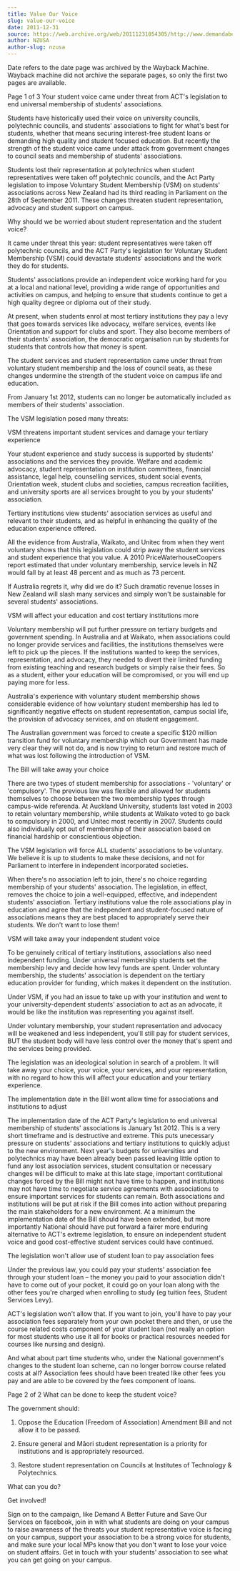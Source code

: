 ```yaml
---
title: Value Our Voice
slug: value-our-voice
date: 2011-12-31
source: https://web.archive.org/web/20111231054305/http://www.demandabetterfuture.org.nz/index.php/value-our-voice
author: NZUSA
author-slug: nzusa
---
```

Date refers to the date page was archived by the Wayback Machine.
Wayback machine did not archive the separate pages, so only the first two pages are available.

Page 1 of 3
Your student voice came under threat from ACT's legislation to end universal membership of students' associations.

Students have historically used their voice on university councils, polytechnic councils, and students' associations to fight for what's best for students, whether that means securing interest-free student loans or demanding high quality and student focused education. But recently the strength of the student voice came under attack from government changes to council seats and membership of students' associations.

Students lost their representation at polytechnics when student representatives were taken off polytechnic councils, and the Act Party legislation to impose Voluntary Student Membership (VSM) on students' associations across New Zealand had its third reading in Parliament on the 28th of September 2011. These changes threaten student representation, advocacy and student support on campus.  

Why should we be worried about student representation and the student voice?

It came under threat this year: student representatives were taken off polytechnic councils, and the ACT Party's legislation for Voluntary Student Membership (VSM) could devastate students' associations and the work they do for students.

Students' associations provide an independent voice working hard for you at a local and national level, providing a wide range of opportunities and activities on campus, and helping to ensure that students continue to get a high quality degree or diploma out of their study.

At present, when students enrol at most tertiary institutions they pay a levy that goes towards services like advocacy, welfare services, events like Orientation and support for clubs and sport. They also become members of their students' association, the democratic organisation run by students for students that controls how that money is spent.

The student services and student representation came under threat from voluntary student membership and the loss of council seats, as these changes undermine the strength of the student voice on campus life and education.

From January 1st 2012, students can no longer be automatically included as members of their students' association.

The VSM legislation posed many threats:

VSM threatens important student services and damage your tertiary experience

Your student experience and study success is supported by students' associations and the services they provide. Welfare and academic advocacy, student representation on institution committees, financial assistance, legal help, counselling services, student social events, Orientation week, student clubs and societies, campus recreation facilities, and university sports are all services brought to you by your students' association.

Tertiary institutions view students' association services as useful and relevant to their students, and as helpful in enhancing the quality of the education experience offered.

All the evidence from Australia, Waikato, and Unitec from when they went voluntary shows that this legislation could strip away the student services and student experience that you value. A 2010 PriceWaterhouseCoopers report estimated that under voluntary membership, service levels in NZ would fall by at least 48 percent and as much as 73 percent.

If Australia regrets it, why did we do it? Such dramatic revenue losses in New Zealand will slash many services and simply won't be sustainable for several students' associations.

VSM will affect your education and cost tertiary institutions more

Voluntary membership will put further pressure on tertiary budgets and government spending. In Australia and at Waikato, when associations could no longer provide services and facilities, the institutions themselves were left to pick up the pieces. If the institutions wanted to keep the services, representation, and advocacy, they needed to divert their limited funding from existing teaching and research budgets or simply raise their fees. So as a student, either your education will be compromised, or you will end up paying more for less.

Australia's experience with voluntary student membership shows considerable evidence of how voluntary student membership has led to significantly negative effects on student representation, campus social life, the provision of advocacy services, and on student engagement.

The Australian government was forced to create a specific $120 million transition fund for voluntary membership which our Government has made very clear they will not do, and is now trying to return and restore much of what was lost following the introduction of VSM.

The Bill will take away your choice

There are two types of student membership for associations - 'voluntary' or 'compulsory'. The previous law was flexible and allowed for students themselves to choose between the two membership types through campus-wide referenda. At Auckland University, students last voted in 2003 to retain voluntary membership, while students at Waikato voted to go back to compulsory in 2000, and Unitec most recently in 2007. Students could also individually opt out of membership of their association based on financial hardship or conscientious objection.

The VSM legislation will force ALL students' associations to be voluntary. We believe it is up to students to make these decisions, and not for Parliament to interfere in independent incorporated societies.

When there's no association left to join, there's no choice regarding membership of your students' association. The legislation, in effect, removes the choice to join a well-equipped, effective, and independent students' association. Tertiary institutions value the role associations play in education and agree that the independent and student-focused nature of associations means they are best placed to appropriately serve their students. We don't want to lose them!

VSM will take away your independent student voice

To be genuinely critical of tertiary institutions, associations also need independent funding. Under universal membership students set the membership levy and decide how levy funds are spent. Under voluntary membership, the students' association is dependent on the tertiary education provider for funding, which makes it dependent on the institution.

Under VSM, if you had an issue to take up with your institution and went to your university-dependent students' association to act as an advocate, it would be like the institution was representing you against itself.

Under voluntary membership, your student representation and advocacy will be weakened and less independent, you'll still pay for student services, BUT the student body will have less control over the money that's spent and the services being provided.

The legislation was an ideological solution in search of a problem. It will take away your choice, your voice, your services, and your representation, with no regard to how this will affect your education and your tertiary experience.

The implementation date in the Bill wont allow time for associations and institutions to adjust

The implementation date of the ACT Party's legislation to end universal membership of students' associations is January 1st 2012. This is a very short timeframe and is destructive and extreme. This puts unecessary pressure on students' associations and tertiary institutions to quickly adjust to the new environment. Next year's budgets for universities and polytechnics may have been already been passed leaving little option to fund any lost association services, student consultation or necessary changes will be difficult to make at this late stage, important contitutional changes forced by the Bill might not have time to happen, and institutions may not have time to negotiate service agreements with associations to ensure important services for students can remain. Both associations and institutions will be put at risk if the Bill comes into action without preparing the main stakeholders for a new environment. At a minimum the implementation date of the Bill should have been extended, but more importantly National should have put forward a fairer more enduring alternative to ACT's extreme legislation, to ensure an independent student voice and good cost-effective student services could have continued.

The legislation won't allow use of student loan to pay association fees

Under the previous law, you could pay your students' association fee through your student loan – the money you paid to your association didn't have to come out of your pocket, it could go on your loan along with the other fees you're charged when enrolling to study (eg tuition fees, Student Services Levy).

ACT's legislation won't allow that. If you want to join, you'll have to pay your association fees separately from your own pocket there and then, or use the course related costs component of your student loan (not really an option for most students who use it all for books or practical resources needed for courses like nursing and design).

And what about part time students who, under the National government's changes to the student loan scheme, can no longer borrow course related costs at all? Association fees should have been treated like other fees you pay and are able to be covered by the fees component of loans.

Page 2 of 2
What can be done to keep the student voice?

The government should:

1. Oppose the Education (Freedom of Association) Amendment Bill and not allow it to be passed.

2. Ensure general and Māori student representation is a priority for institutions and is appropriately resourced.

3. Restore student representation on Councils at Institutes of Technology & Polytechnics.

What can you do?

Get involved!

Sign on to the campaign, like Demand A Better Future and Save Our Services on facebook, join in with what students are doing on your campus to raise awareness of the threats your student representative voice is facing on your campus, support your association to be a strong voice for students, and make sure your local MPs know that you don't want to lose your voice on student affairs. Get in touch with your students' association to see what you can get going on your campus.